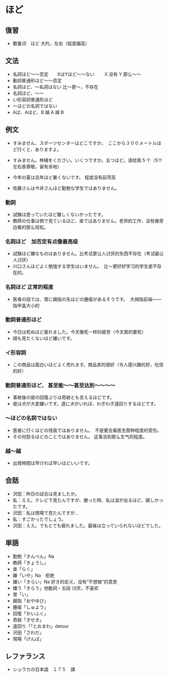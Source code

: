 # ほど

## 復習

- 数量词　ほど 大约，左右（程度偏高）

## 文法

- 名詞ほど〜〜否定　　XはYほど〜〜ない　　 X 没有 Y 那么～～
- 動詞普通形ほど〜〜否定
- 名詞ほど、〜名詞はない 比～更～，不存在
- 名詞ほど、〜〜
- い形容詞普通形ほど
- 〜ほどの名詞ではない
- Aば、Aほど、B 越 A 越 B

## 例文

- すみません、スポーツセンターはどこですか。　ここから３００メートルほど行くと、ありますよ。
- すみません。林檎をください。いくつですか。五つほど。请给我 5 个（5个左右表尊敬，留有余地）

- 今年の夏は去年ほど暑くないです。 程度没有前项高
- 佐藤さんは今井さんほど勤勉な学生ではありません。

### 動詞

- 試験は思っていたほど難しくないかったです。
- 教師の仕事は側で見ているほど、楽ではありません。老师的工作，没有像旁边看的那么轻松。

### 名詞ほど　加否定有点像最高级

- 試験ほど嫌なものはありません。比考试更让人讨厌的东西不存在（考试最让人讨厌）
- 川口さんほどよく勉強する学生はいません。　比～更好好学习的学生是不存在的。

### 名詞ほど 正常的程度

- 医者の話では、胃に親指の先ほどの腫瘍があるそうです。　大拇指前端——指甲盖大小的

### 動詞普通形ほど

- 今日は死ぬほど疲れました。今天像死一样的疲劳（今天累的要死）
- 顔も見たくないほど嫌いです。

### イ形容詞

- この商品は面白いほどよく売れます。商品卖的很好（令人感兴趣的好，吃惊的好）

### 動詞普通形ほど， 甚至能～～甚至达到〜〜〜〜

- 事故後の彼の回復ぶりは奇跡とも言えるほどです。
- 彼は犬が大変嫌いです。道に犬がいれば、わぎわぎ遠回りするほどです。

### 〜ほどの名詞ではない

- 医者に行くほどの怪我ではありません。　不是要去看医生那种程度的受伤。
- その何怒るほどのことではありません。 这事没到那么生气的程度。

### 越～越

- 出発時間は早ければ早いほどいいです。

## 会話

- 沢田：昨日の試合は見ましたか。
- 私：ええ。テレビで見たんですが、勝った時、私は涙が出るほど、嬉しかったです。
- 沢田：私は現場で見たんですが…
- 私：すごかったでしょう。
- 沢田：ええ。でもとても疲れました。最後は立っていられないほどでした。

## 単語

- 勤勉「きんべん」Na
- 教師「きょうし」
- 楽「らく」
- 嫌「いや」Na　拒绝
- 嫌い「きらい」Na 好き的反义，没有“不想做”的意思
- 嫌う「きらう」他動詞・五段 讨厌，不喜欢
- 胃「い」
- 親指「おやゆび」
- 腫瘍「しゅよう」
- 回復「かいふく」
- 奇跡「きせき」
- 遠回り「「とおまわ」detour
- 沢田「さわだ」
- 現場「げんば」

## レファランス

- シュウカの日本語　１７５　課
